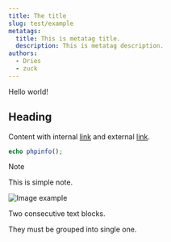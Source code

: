 ```yaml
---
title: The title
slug: test/example
metatags:
  title: This is metatag title.
  description: This is metatag description.
authors:
  - Dries
  - zuck
---
```


Hello world!

## Heading

Content with internal [link](foo/bar.md) and external [link](https://example.com).

```php
echo phpinfo();
```

> [!NOTE]
> This is simple note.

![Image example](https://example.com/image.jpg)

Two consecutive text blocks.

They must be grouped into single one.
